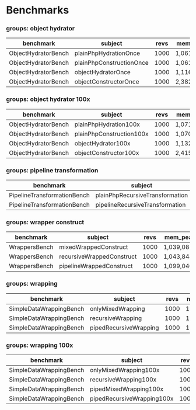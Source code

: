 Benchmarks
==========

### groups: object hydrator

benchmark | subject | revs | mem_peak | time_rev | diff
 --- | --- | --- | --- | --- | --- 
ObjectHydratorBench | plainPhpHydrationOnce | 1000 | 1,061,712b | 0.002ms | 1.54x
ObjectHydratorBench | plainPhpConstructionOnce | 1000 | 1,061,720b | 0.001ms | 1.00x
ObjectHydratorBench | objectHydratorOnce | 1000 | 1,116,464b | 0.026ms | 17.95x
ObjectHydratorBench | objectConstructorOnce | 1000 | 2,382,720b | 0.014ms | 10.04x

### groups: object hydrator 100x

benchmark | subject | revs | mem_peak | time_rev | diff
 --- | --- | --- | --- | --- | --- 
ObjectHydratorBench | plainPhpHydration100x | 1000 | 1,071,056b | 0.164ms | 1.92x
ObjectHydratorBench | plainPhpConstruction100x | 1000 | 1,070,968b | 0.085ms | 1.00x
ObjectHydratorBench | objectHydrator100x | 1000 | 1,132,824b | 1.497ms | 17.52x
ObjectHydratorBench | objectConstructor100x | 1000 | 2,415,944b | 0.398ms | 4.66x

### groups: pipeline transformation

benchmark | subject | revs | mem_peak | time_rev | diff
 --- | --- | --- | --- | --- | --- 
PipelineTransformationBench | plainPhpRecursiveTransformation | 1000 | 1,088,832b | 0.058ms | 1.00x
PipelineTransformationBench | pipelineRecursiveTransformation | 1000 | 1,183,320b | 0.078ms | 1.35x

### groups: wrapper construct

benchmark | subject | revs | mem_peak | time_rev | diff
 --- | --- | --- | --- | --- | --- 
WrappersBench | mixedWrappedConstruct | 1000 | 1,039,088b | 0.001ms | 1.00x
WrappersBench | recursiveWrappedConstruct | 1000 | 1,043,848b | 0.002ms | 1.15x
WrappersBench | pipelineWrappedConstruct | 1000 | 1,099,040b | 0.003ms | 2.52x

### groups: wrapping

benchmark | subject | revs | mem_peak | time_rev | diff
 --- | --- | --- | --- | --- | --- 
SimpleDataWrappingBench | onlyMixedWrapping | 1000 | 1,145,592b | 0.019ms | 1.00x
SimpleDataWrappingBench | recursiveWrapping | 1000 | 1,162,008b | 0.026ms | 1.33x
SimpleDataWrappingBench | pipedRecursiveWrapping | 1000 | 1,219,872b | 0.037ms | 1.92x

### groups: wrapping 100x

benchmark | subject | revs | mem_peak | time_rev | diff
 --- | --- | --- | --- | --- | --- 
SimpleDataWrappingBench | onlyMixedWrapping100x | 1000 | 1,152,416b | 1.049ms | 1.00x
SimpleDataWrappingBench | recursiveWrapping100x | 1000 | 1,169,024b | 1.666ms | 1.59x
SimpleDataWrappingBench | pipedMixedWrapping100x | 1000 | 1,210,296b | 1.796ms | 1.71x
SimpleDataWrappingBench | pipedRecursiveWrapping100x | 1000 | 1,226,848b | 2.342ms | 2.23x

